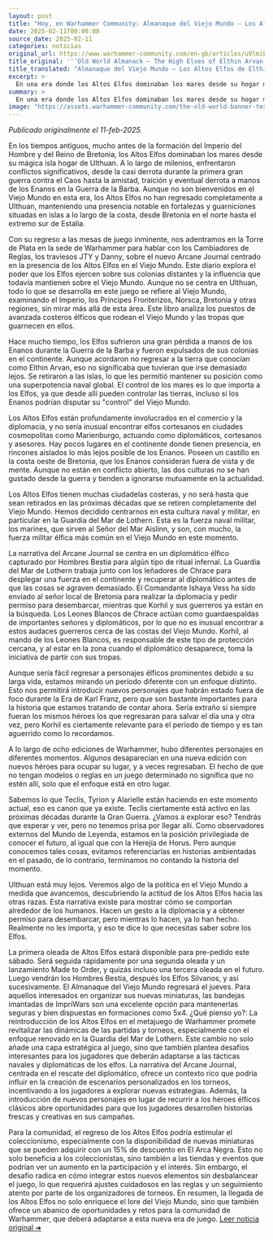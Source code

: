 ```yaml
---
layout: post
title: "Hoy, en Warhammer Community: Almanaque del Viejo Mundo – Los Altos Elfos de Elthin Arvan - Comunidad Warhammer"
date: 2025-02-11T00:00:00
source_date: 2025-02-11
categories: noticias
original_url: https://www.warhammer-community.com/en-gb/articles/u9lmibri/old-world-almanack-the-high-elves-of-elthin-arvan/
title_original: '''Old World Almanack – The High Elves of Elthin Arvan - Warhammer Community'''
title_translated: "Almanaque del Viejo Mundo – Los Altos Elfos de Elthin Arvan - Comunidad Warhammer"
excerpt: >
  En una era donde los Altos Elfos dominaban los mares desde su hogar mágico en Ulthuan, su influencia en el Viejo Mundo sigue siendo notable. Aunque ya no son bienvenidos en el continente, mantienen una fuerte presencia en fortificaciones costeras desde Bretonnia hasta Estalia. Con su regreso al juego de mesa, exploramos cómo estos elfos, liderados por la Guardia del Mar de Lothern, continúan siendo una potencia naval. En el nuevo Arcane Journal, se narra la misión de rescate de un diplomático élfico capturado por hombres bestia, destacando la colaboración entre la Guardia del Mar y los leñadores de Chrace. ¡Descubre cómo estos intrépidos guerreros se enfrentan a desafíos en un mundo lleno de intriga y diplomacia!
summary: >
  En una era donde los Altos Elfos dominaban los mares desde su hogar mágico en Ulthuan, su influencia en el Viejo Mundo sigue siendo notable. Aunque ya no son bienvenidos en el continente, mantienen una fuerte presencia en fortificaciones costeras desde Bretonnia hasta Estalia. Con su regreso al juego de mesa, exploramos cómo estos elfos, liderados por la Guardia del Mar de Lothern, continúan siendo una potencia naval. En el nuevo Arcane Journal, se narra la misión de rescate de un diplomático élfico capturado por hombres bestia, destacando la colaboración entre la Guardia del Mar y los leñadores de Chrace. ¡Descubre cómo estos intrépidos guerreros se enfrentan a desafíos en un mundo lleno de intriga y diplomacia!
image: "https://assets.warhammer-community.com/the-old-world-banner-test.jpg"
---
```


*Publicado originalmente el 11-feb-2025.*

En los tiempos antiguos, mucho antes de la formación del Imperio del Hombre y del Reino de Bretonia, los Altos Elfos dominaban los mares desde su mágica isla hogar de Ulthuan. A lo largo de milenios, enfrentaron conflictos significativos, desde la casi derrota durante la primera gran guerra contra el Caos hasta la amistad, traición y eventual derrota a manos de los Enanos en la Guerra de la Barba. Aunque no son bienvenidos en el Viejo Mundo en esta era, los Altos Elfos no han regresado completamente a Ulthuan, manteniendo una presencia notable en fortalezas y guarniciones situadas en islas a lo largo de la costa, desde Bretonia en el norte hasta el extremo sur de Estalia.

Con su regreso a las mesas de juego inminente, nos adentramos en la Torre de Plata en la sede de Warhammer para hablar con los Cambiadores de Reglas, los traviesos JTY y Danny, sobre el nuevo Arcane Journal centrado en la presencia de los Altos Elfos en el Viejo Mundo. Este diario explora el poder que los Elfos ejercen sobre sus colonias distantes y la influencia que todavía mantienen sobre el Viejo Mundo. Aunque no se centra en Ulthuan, todo lo que se desarrolla en este juego se refiere al Viejo Mundo, examinando el Imperio, los Príncipes Fronterizos, Norsca, Bretonia y otras regiones, sin mirar más allá de esta área. Este libro analiza los puestos de avanzada costeros élficos que rodean el Viejo Mundo y las tropas que guarnecen en ellos.

Hace mucho tiempo, los Elfos sufrieron una gran pérdida a manos de los Enanos durante la Guerra de la Barba y fueron expulsados de sus colonias en el continente. Aunque acordaron no regresar a la tierra que conocían como Elthin Arvan, eso no significaba que tuvieran que irse demasiado lejos. Se retiraron a las islas, lo que les permitió mantener su posición como una superpotencia naval global. El control de los mares es lo que importa a los Elfos, ya que desde allí pueden controlar las tierras, incluso si los Enanos podrían disputar su "control" del Viejo Mundo.

Los Altos Elfos están profundamente involucrados en el comercio y la diplomacia, y no sería inusual encontrar elfos cortesanos en ciudades cosmopolitas como Marienburgo, actuando como diplomáticos, cortesanos y asesores. Hay pocos lugares en el continente donde tienen presencia, en rincones aislados lo más lejos posible de los Enanos. Poseen un castillo en la costa oeste de Bretonia, que los Enanos consideran fuera de vista y de mente. Aunque no están en conflicto abierto, las dos culturas no se han gustado desde la guerra y tienden a ignorarse mutuamente en la actualidad.

Los Altos Elfos tienen muchas ciudadelas costeras, y no será hasta que sean retirados en las próximas décadas que se retiren completamente del Viejo Mundo. Hemos decidido centrarnos en esta cultura naval y militar, en particular en la Guardia del Mar de Lothern. Esta es la fuerza naval militar, los marines, que sirven al Señor del Mar Aislinn, y son, con mucho, la fuerza militar élfica más común en el Viejo Mundo en este momento.

La narrativa del Arcane Journal se centra en un diplomático élfico capturado por Hombres Bestia para algún tipo de ritual infernal. La Guardia del Mar de Lothern trabaja junto con los leñadores de Chrace para desplegar una fuerza en el continente y recuperar al diplomático antes de que las cosas se agraven demasiado. El Comandante Ishaya Vess ha sido enviado al señor local de Bretonia para realizar la diplomacia y pedir permiso para desembarcar, mientras que Korhil y sus guerreros ya están en la búsqueda. Los Leones Blancos de Chrace actúan como guardaespaldas de importantes señores y diplomáticos, por lo que no es inusual encontrar a estos audaces guerreros cerca de las costas del Viejo Mundo. Korhil, al mando de los Leones Blancos, es responsable de este tipo de protección cercana, y al estar en la zona cuando el diplomático desaparece, toma la iniciativa de partir con sus tropas.

Aunque sería fácil regresar a personajes élficos prominentes debido a su larga vida, estamos mirando un período diferente con un enfoque distinto. Esto nos permitirá introducir nuevos personajes que habrán estado fuera de foco durante la Era de Karl Franz, pero que son bastante importantes para la historia que estamos tratando de contar ahora. Sería extraño si siempre fueran los mismos héroes los que regresaran para salvar el día una y otra vez, pero Korhil es ciertamente relevante para el período de tiempo y es tan aguerrido como lo recordamos.

A lo largo de ocho ediciones de Warhammer, hubo diferentes personajes en diferentes momentos. Algunos desaparecían en una nueva edición con nuevos héroes para ocupar su lugar, y a veces regresaban. El hecho de que no tengan modelos o reglas en un juego determinado no significa que no estén allí, solo que el enfoque está en otro lugar.

Sabemos lo que Teclis, Tyrion y Alarielle están haciendo en este momento actual, eso es canon que ya existe. Teclis ciertamente está activo en las próximas décadas durante la Gran Guerra. ¿Vamos a explorar eso? Tendrás que esperar y ver, pero no tenemos prisa por llegar allí. Como observadores externos del Mundo de Leyenda, estamos en la posición privilegiada de conocer el futuro, al igual que con la Herejía de Horus. Pero aunque conocemos tales cosas, evitamos referenciarlas en historias ambientadas en el pasado, de lo contrario, terminamos no contando la historia del momento.

Ulthuan está muy lejos. Veremos algo de la política en el Viejo Mundo a medida que avancemos, descubriendo la actitud de los Altos Elfos hacia las otras razas. Esta narrativa existe para mostrar cómo se comportan alrededor de los humanos. Hacen un gesto a la diplomacia y a obtener permiso para desembarcar, pero mientras lo hacen, ya lo han hecho. Realmente no les importa, y eso te dice lo que necesitas saber sobre los Elfos.

La primera oleada de Altos Elfos estará disponible para pre-pedido este sábado. Será seguida rápidamente por una segunda oleada y un lanzamiento Made to Order, y quizás incluso una tercera oleada en el futuro. Luego vendrán los Hombres Bestia, después los Elfos Silvanos, y así sucesivamente. El Almanaque del Viejo Mundo regresará el jueves. Para aquellos interesados en organizar sus nuevas miniaturas, las bandejas imantadas de ImpriWars son una excelente opción para mantenerlas seguras y bien dispuestas en formaciones como 5x4.
¿Qué pienso yo?: La reintroducción de los Altos Elfos en el metajuego de Warhammer promete revitalizar las dinámicas de las partidas y torneos, especialmente con el enfoque renovado en la Guardia del Mar de Lothern. Este cambio no solo añade una capa estratégica al juego, sino que también plantea desafíos interesantes para los jugadores que deberán adaptarse a las tácticas navales y diplomáticas de los elfos. La narrativa del Arcane Journal, centrada en el rescate del diplomático, ofrece un contexto rico que podría influir en la creación de escenarios personalizados en los torneos, incentivando a los jugadores a explorar nuevas estrategias. Además, la introducción de nuevos personajes en lugar de recurrir a los héroes élficos clásicos abre oportunidades para que los jugadores desarrollen historias frescas y creativas en sus campañas.

Para la comunidad, el regreso de los Altos Elfos podría estimular el coleccionismo, especialmente con la disponibilidad de nuevas miniaturas que se pueden adquirir con un 15% de descuento en El Arca Negra. Esto no solo beneficia a los coleccionistas, sino también a las tiendas y eventos que podrían ver un aumento en la participación y el interés. Sin embargo, el desafío radica en cómo integrar estos nuevos elementos sin desbalancear el juego, lo que requerirá ajustes cuidadosos en las reglas y un seguimiento atento por parte de los organizadores de torneos. En resumen, la llegada de los Altos Elfos no solo enriquece el lore del Viejo Mundo, sino que también ofrece un abanico de oportunidades y retos para la comunidad de Warhammer, que deberá adaptarse a esta nueva era de juego.
[Leer noticia original ➜](https://www.warhammer-community.com/en-gb/articles/u9lmibri/old-world-almanack-the-high-elves-of-elthin-arvan/)

